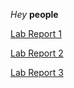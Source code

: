 *Hey* **people**

[Lab Report 1](https://kecohen575.github.io/cse15l-lab-reports/LabReport1.html)

[Lab Report 2](https://kecohen575.github.io/cse15l-lab-reports/LabReport2.html)

[Lab Report 3](https://kecohen575.github.io/cse15l-lab-reports/LabReport3.html)
